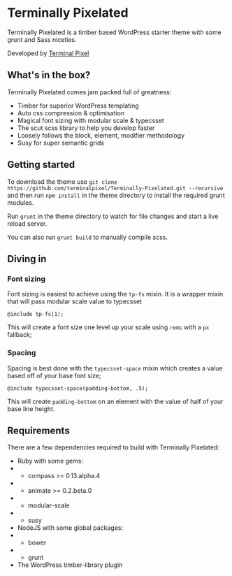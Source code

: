 # Terminally Pixelated

Terminally Pixelated is a timber based WordPress starter theme with some grunt and Sass niceties.

Developed by [Terminal Pixel](http://www.terminalpixel.co.uk/)

## What's in the box?

Terminally Pixelated comes jam packed full of greatness:

- Timber for superior WordPress templating
- Auto css compression & optimisation
- Magical font sizing with modular scale & typecsset
- The scut scss library to help you develop faster
- Loosely follows the block, element, modifier methodology
- Susy for super semantic grids

## Getting started

To download the theme use `git clone https://github.com/terminalpixel/Terminally-Pixelated.git --recursive` and then run `npm install` in the theme directory to install the required grunt modules.

Run `grunt` in the theme directory to watch for file changes and start a live reload server.

You can also run `grunt build` to manually compile scss.

## Diving in

### Font sizing

Font sizing is easiest to achieve using the `tp-fs` mixin. It is a wrapper mixin that will pass modular scale value to typecsset

    @include tp-fs(1);

This will create a font size one level up your scale using `rems` with a `px` fallback;

### Spacing

Spacing is best done with the `typecsset-space` mixin which creates a value based off of your base font size;

    @include typecsset-space(padding-bottom, .5);

This will create `padding-bottom` on an element with the value of half of your base line height.

## Requirements

There are a few dependencies required to build with Terminally Pixelated:

- Ruby with some gems:
- - compass >= 0.13.alpha.4
- - animate >= 0.2.beta.0
- - modular-scale
- - susy
- NodeJS with some global packages:
- - bower
- - grunt
- The WordPress timber-library plugin